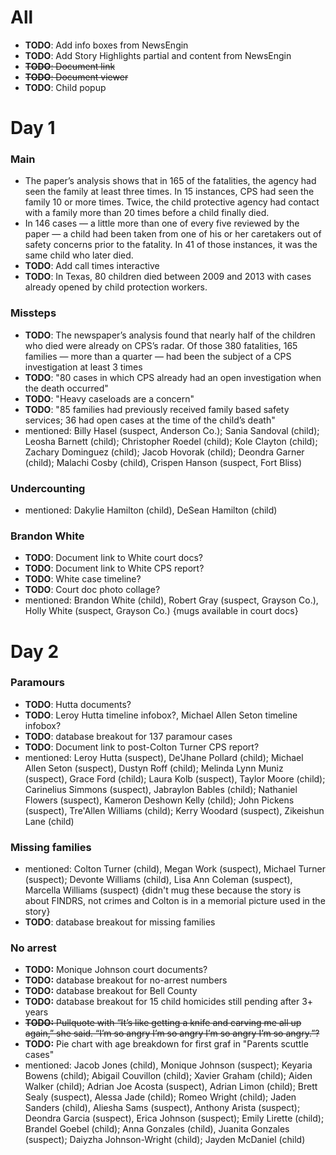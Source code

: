 # All
- **TODO**: Add info boxes from NewsEngin
- **TODO**: Add Story Highlights partial and content from NewsEngin
- ~~**TODO**: Document link~~
- ~~**TODO**: Document viewer~~
- **TODO**: Child popup

# Day 1

### Main
- The paper’s analysis shows that in 165 of the fatalities, the agency had seen the family at least three times. In 15 instances, CPS had seen the family 10 or more times. Twice, the child protective agency had contact with a family more than 20 times before a child finally died.
- In 146 cases — a little more than one of every five reviewed by the paper — a child had been taken from one of his or her caretakers out of safety concerns prior to the fatality. In 41 of those instances, it was the same child who later died.
- **TODO**: Add call times interactive
- **TODO**: In Texas, 80 children died between 2009 and 2013 with cases already opened by child protection workers.

### Missteps
- **TODO**: The newspaper’s analysis found that nearly half of the children who died were already on CPS’s radar. Of those 380 fatalities, 165 families — more than a quarter — had been the subject of a CPS investigation at least 3 times
- **TODO**: "80 cases in which CPS already had an open investigation when the death occurred"
- **TODO**: "Heavy caseloads are a concern"
- **TODO**: "85 families had previously received family based safety services; 36 had open cases at the time of the child’s death"
- mentioned: Billy Hasel (suspect, Anderson Co.); Sania Sandoval (child); Leosha Barnett (child); Christopher Roedel (child); Kole Clayton (child); Zachary Dominguez (child); Jacob Hovorak (child); Deondra Garner (child); Malachi Cosby (child),  Crispen Hanson (suspect, Fort Bliss)

### Undercounting
- mentioned: Dakylie Hamilton (child), DeSean Hamilton (child)

### Brandon White
- **TODO**: Document link to White court docs?
- **TODO**: Document link to White CPS report?
- **TODO**: White case timeline?
- **TODO**: Court doc photo collage?
- mentioned: Brandon White (child), Robert Gray (suspect, Grayson Co.), Holly White (suspect, Grayson Co.) {mugs available in court docs}

# Day 2

### Paramours
- **TODO**: Hutta documents?
- **TODO**: Leroy Hutta timeline infobox?, Michael Allen Seton timeline infobox?
- **TODO**: database breakout for 137 paramour cases
- **TODO**: Document link to post-Colton Turner CPS report?
- mentioned: Leroy Hutta (suspect), De'Jhane Pollard (child); Michael Allen Seton (suspect), Dustyn Roff (child); Melinda Lynn Muniz (suspect), Grace Ford (child); Laura Kolb (suspect), Taylor Moore (child); Carinelius Simmons (suspect), Jabraylon Bables (child); Nathaniel Flowers (suspect), Kameron Deshown Kelly (child); John Pickens (suspect), Tre'Allen Williams (child); Kerry Woodard (suspect), Zikeishun Lane (child)

### Missing families
- mentioned: Colton Turner (child), Megan Work (suspect), Michael Turner (suspect); Devonte Williams (child), Lisa Ann Coleman (suspect), Marcella Williams (suspect) {didn't mug these because the story is about FINDRS, not crimes and Colton is in a memorial picture used in the story}
- **TODO**: database breakout for missing families

### No arrest
- **TODO:** Monique Johnson court documents?
- **TODO:** database breakout for no-arrest numbers
- **TODO:** database breakout for Bell County
- **TODO:** database breakout for 15 child homicides still pending after 3+ years
- ~~**TODO:** Pullquote with “It’s like getting a knife and carving me all up again,” she said. “I’m so angry I’m so angry I’m so angry I’m so angry.”?~~
- **TODO:** Pie chart with age breakdown for first graf in "Parents scuttle cases"
- mentioned: Jacob Jones (child), Monique Johnson (suspect); Keyaria Bowens (child); Abigail Couvillon (child); Xavier Graham (child); Aiden Walker (child); Adrian Joe Acosta (suspect), Adrian Limon (child); Brett Sealy (suspect), Alessa Jade (child); Romeo Wright (child); Jaden Sanders (child), Aliesha Sams (suspect), Anthony Arista (suspect); Deondra Garcia (suspect), Erica Johnson (suspect); Emily Lirette (child); Brandel Goebel (child); Anna Gonzales (child), Juanita Gonzales (suspect); Daiyzha Johnson-Wright (child); Jayden McDaniel (child)
